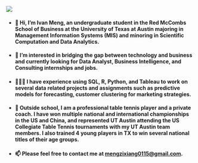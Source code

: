 ![](https://github.com/Ivan-Meng0115/Ivan-Meng-Bio/blob/main/pasos-business-intelligence-plan-negocios-mineria-datos-analisis-estrategia_35632-173.jpg)

- #### 👋  Hi, I’m Ivan Meng, an undergraduate student in the Red McCombs School of Business at the University of Texas at Austin majoring in Management Information Systems (MIS) and minoring in Scientific Computation and Data Analytics.

- #### 👀  I’m interested in bridging the gap between technology and business and currently looking for Data Analyst, Business Intelligence, and Consulting internships and jobs.

- #### 👨🏻‍💻  I have experience using SQL, R, Python, and Tableau to work on several data related projects and assignments such as predictive models for forecasting, customer clustering for marketing strategies. 

- #### 🏓  Outside school, I am a professional table tennis player and a private coach.  I have won multiple national and international championships in the US and China, and represented UT Austin attending the US Collegiate Table Tennis tournaments with my UT Austin team members.  I also trained 4 young players in TX to win several national titles of their age groups.

- #### 📫 Please feel free to contact me at mengzixiang0115@gmail.com.


<!---
Ivan-Meng0115/Ivan-Meng0115 is a ✨ special ✨ repository because its `README.md` (this file) appears on your GitHub profile.
You can click the Preview link to take a look at your changes.
--->
